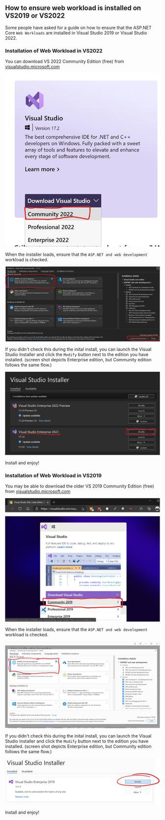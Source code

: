 ## How to ensure web workload is installed on VS2019 or VS2022

Some people have asked for a guide on how to ensure that the ASP.NET Core `Web Workloads` are installed in Visual Studio 2019 or Visual Studio 2022.

### Installation of Web Workload in VS2022
You can download VS 2022 Community Edition (free) from <a href="https://visualstudio.microsoft.com" target="_blank" rel="noopener">visualstudio.microsoft.com</a>

![Image 1](https://raw.githubusercontent.com/mobiletonster/blogposts/main/code/aspnetcore/images/VS2022Community.png#screenshot "download vs2022 community edition")

When the installer loads, ensure that the `ASP.NET and web development` workload is checked.

![Image 2](https://raw.githubusercontent.com/mobiletonster/blogposts/main/code/aspnetcore/images/VS2022CommunityWebWorkload.png#screenshot "web workload screen in installer")

If you didn't check this during the inital install, you can launch the Visual Studio Installer and click the `Modify` button next to the edition you have installed. (screen shot depicts Enterprise edition, but Community edition follows the same flow.)

![Image 3](https://raw.githubusercontent.com/mobiletonster/blogposts/main/code/aspnetcore/images/VS2022InstallerModify.png#screenshot "vs installer modify button")

Install and enjoy!

### Installation of Web Workload in VS2019
You may be able to download the older VS 2019 Community Edition (free) from <a href="https://visualstudio.microsoft.com" target="_blank" rel="noopener">visualstudio.microsoft.com</a>

![Image 1](https://raw.githubusercontent.com/mobiletonster/blogposts/main/code/aspnetcore/images/VS2019Community.png#screenshot "download vs2019 community edition")

When the installer loads, ensure that the `ASP.NET and web development` workload is checked.

![Image 2](https://raw.githubusercontent.com/mobiletonster/blogposts/main/code/aspnetcore/images/VS2019CommunityWebWorkload.png#screenshot "web workload screen in installer")

If you didn't check this during the inital install, you can launch the Visual Studio Installer and click the `Modify` button next to the edition you have installed. (screen shot depicts Enterprise edition, but Community edition follows the same flow.)

![Image 3](https://raw.githubusercontent.com/mobiletonster/blogposts/main/code/aspnetcore/images/VSInstallerModify.png#screenshot "vs installer modify button")

Install and enjoy!




